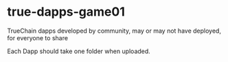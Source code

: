 # true-dapps-game01
TrueChain dapps developed by community, may or may not have deployed, for everyone to share

Each Dapp should take one folder when uploaded.
